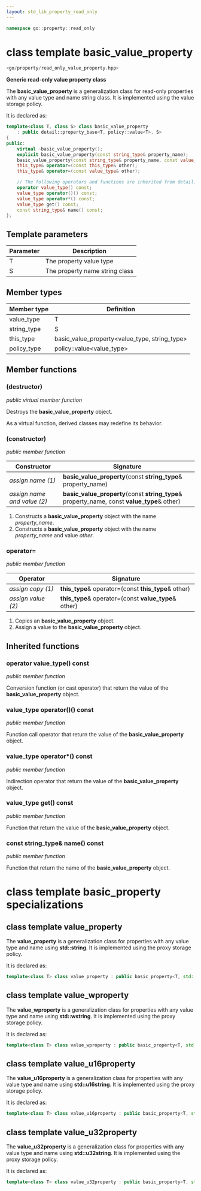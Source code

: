 ```yaml
---
layout: std_lib_property_read_only
---
```


```c++
namespace go::property::read_only
```

# class template basic_value_property

```c++
<go/property/read_only_value_property.hpp>
```

**Generic read-only value property class**

The **basic_value_property** is a generalization class for read-only properties with any value type and name string class.
It is implemented using the value storage policy.

It is declared as:

```c++
template<class T, class S> class basic_value_property
    : public detail::property_base<T, policy::value<T>, S>
{
public:
    virtual ~basic_value_property();
    explicit basic_value_property(const string_type& property_name);
    basic_value_property(const string_type& property_name, const value_type& other);
    this_type& operator=(const this_type& other);
    this_type& operator=(const value_type& other);

    // The following operators and functions are inherited from detail::property_base<T, policy::value<T>, S>
    operator value_type() const;
    value_type operator()() const;
    value_type operator*() const;
    value_type get() const;
    const string_type& name() const;
};
```

## Template parameters

Parameter | Description
-|-
T | The property value type
S | The property name string class

## Member types

Member type | Definition
-|-
value_type | T
string_type | S
this_type | basic_value_property<value_type, string_type>
policy_type | policy\::value<value_type>

## Member functions

### (destructor)

*public virtual member function*

Destroys the **basic_value_property** object.

As a virtual function, derived classes may redefine its behavior.

### (constructor)

*public member function*

Constructor | Signature
-|-
*assign name (1)* | **basic_value_property**(const **string_type**& property_name)
*assign name and value (2)* | **basic_value_property**(const **string_type**& property_name, const **value_type**& other)

1. Constructs a **basic_value_property** object with the name *property_name*.
2. Constructs a **basic_value_property** object with the name *property_name* and value *other*.

### operator=

*public member function*

Operator | Signature
-|-
*assign copy (1)* | **this_type**& operator=(const **this_type**& other)
*assign value (2)* | **this_type**& operator=(const **value_type**& other)

1. Copies an **basic_value_property** object.
2. Assign a value to the **basic_value_property** object.

## Inherited functions

### operator value_type() const

*public member function*

Conversion function (or cast operator) that return the value of the **basic_value_property** object.

### value_type operator()() const

*public member function*

Function call operator that return the value of the **basic_value_property** object.

### value_type operator*() const

*public member function*

Indirection operator that return the value of the **basic_value_property** object.

### value_type get() const

*public member function*

Function that return the value of the **basic_value_property** object.

### const string_type& name() const

*public member function*

Function that return the name of the **basic_value_property** object.

# class template basic_property specializations

## class template value_property

The **value_property** is a generalization class for properties with any value type and name
using **std::string**. It is implemented using the proxy storage policy.

It is declared as:

```c++
template<class T> class value_property : public basic_property<T, std::string>;
```

## class template value_wproperty

The **value_wproperty** is a generalization class for properties with any value type and name
using **std::wstring**. It is implemented using the proxy storage policy.

It is declared as:

```c++
template<class T> class value_wproperty : public basic_property<T, std::wstring>;
```

## class template value_u16property

The **value_u16property** is a generalization class for properties with any value type and name
using **std::u16string**. It is implemented using the proxy storage policy.

It is declared as:

```c++
template<class T> class value_u16property : public basic_property<T, std::u16string>;
```

## class template value_u32property

The **value_u32property** is a generalization class for properties with any value type and name
using **std::u32string**. It is implemented using the proxy storage policy.

It is declared as:

```c++
template<class T> class value_u32property : public basic_property<T, std::u32string>;
```
